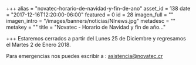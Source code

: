 +++
alias = "novatec-horario-de-navidad-y-fin-de-ano"
asset_id = 138
date = "2017-12-16T12:20:00-06:00"
featured = 0
id = 28
imagen_full = ""
imagen_intro = "/images/banners/noticias/NInews.jpg"
metadesc = ""
metakey = ""
title = "Novatec - Horario de Navidad y fin de año..."

+++
Estaremos cerrados a partir del Lunes 25 de Diciembre y regresamos el Martes 2 de Enero 2018.

Para emergencias nos puedes escribir a : asistencia@novatec.cr